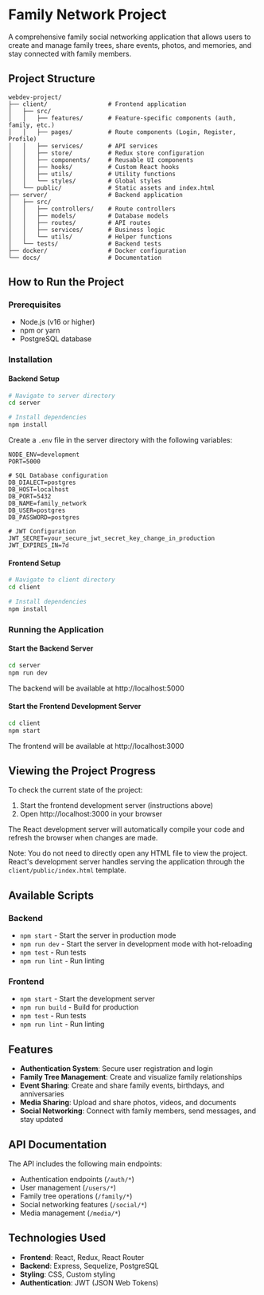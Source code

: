 # Family Network Project

A comprehensive family social networking application that allows users to create and manage family trees, share events, photos, and memories, and stay connected with family members.

## Project Structure

```
webdev-project/
├── client/                 # Frontend application
│   ├── src/
│   │   ├── features/       # Feature-specific components (auth, family, etc.)
│   │   ├── pages/          # Route components (Login, Register, Profile)
│   │   ├── services/       # API services
│   │   ├── store/          # Redux store configuration
│   │   ├── components/     # Reusable UI components
│   │   ├── hooks/          # Custom React hooks
│   │   ├── utils/          # Utility functions
│   │   └── styles/         # Global styles
│   └── public/             # Static assets and index.html
├── server/                 # Backend application
│   ├── src/
│   │   ├── controllers/    # Route controllers
│   │   ├── models/         # Database models
│   │   ├── routes/         # API routes
│   │   ├── services/       # Business logic
│   │   └── utils/          # Helper functions
│   └── tests/              # Backend tests
├── docker/                 # Docker configuration
└── docs/                   # Documentation
```

## How to Run the Project

### Prerequisites

- Node.js (v16 or higher)
- npm or yarn
- PostgreSQL database

### Installation

#### Backend Setup

```bash
# Navigate to server directory
cd server

# Install dependencies
npm install
```

Create a `.env` file in the server directory with the following variables:

```
NODE_ENV=development
PORT=5000

# SQL Database configuration
DB_DIALECT=postgres
DB_HOST=localhost
DB_PORT=5432
DB_NAME=family_network
DB_USER=postgres
DB_PASSWORD=postgres

# JWT Configuration
JWT_SECRET=your_secure_jwt_secret_key_change_in_production
JWT_EXPIRES_IN=7d
```

#### Frontend Setup

```bash
# Navigate to client directory
cd client

# Install dependencies
npm install
```

### Running the Application

#### Start the Backend Server

```bash
cd server
npm run dev
```

The backend will be available at http://localhost:5000

#### Start the Frontend Development Server

```bash
cd client
npm start
```

The frontend will be available at http://localhost:3000

## Viewing the Project Progress

To check the current state of the project:

1. Start the frontend development server (instructions above)
2. Open http://localhost:3000 in your browser

The React development server will automatically compile your code and refresh the browser when changes are made.

Note: You do not need to directly open any HTML file to view the project. React's development server handles serving the application through the `client/public/index.html` template.

## Available Scripts

### Backend

- `npm start` - Start the server in production mode
- `npm run dev` - Start the server in development mode with hot-reloading
- `npm test` - Run tests
- `npm run lint` - Run linting

### Frontend

- `npm start` - Start the development server
- `npm run build` - Build for production
- `npm test` - Run tests
- `npm run lint` - Run linting

## Features

- **Authentication System**: Secure user registration and login
- **Family Tree Management**: Create and visualize family relationships
- **Event Sharing**: Create and share family events, birthdays, and anniversaries
- **Media Sharing**: Upload and share photos, videos, and documents
- **Social Networking**: Connect with family members, send messages, and stay updated

## API Documentation

The API includes the following main endpoints:

- Authentication endpoints (`/auth/*`)
- User management (`/users/*`)
- Family tree operations (`/family/*`)
- Social networking features (`/social/*`)
- Media management (`/media/*`)

## Technologies Used

- **Frontend**: React, Redux, React Router
- **Backend**: Express, Sequelize, PostgreSQL
- **Styling**: CSS, Custom styling
- **Authentication**: JWT (JSON Web Tokens)

